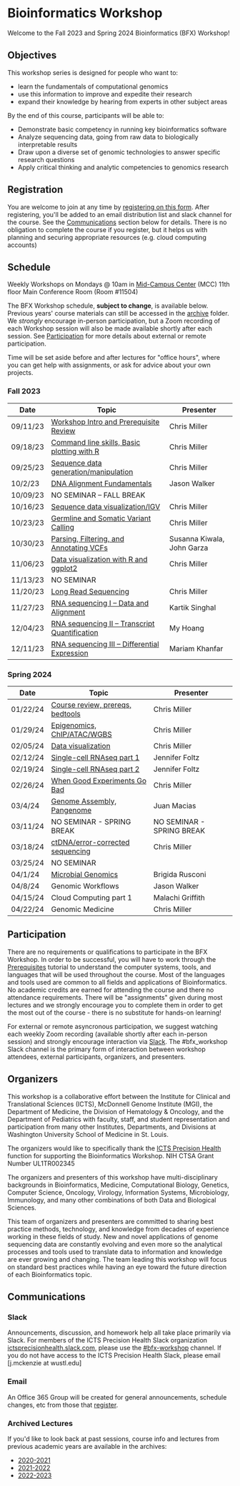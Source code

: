 # Bioinformatics Workshop

Welcome to the Fall 2023 and Spring 2024 Bioinformatics (BFX) Workshop! 


## Objectives

This workshop series is designed for people who want to:

- learn the fundamentals of computational genomics
- use this information to improve and expedite their research
- expand their knowledge by hearing from experts in other subject areas

By the end of this course, participants will be able to:

- Demonstrate basic competency in running key bioinformatics software
- Analyze sequencing data, going from raw data to biologically interpretable results
- Draw upon a diverse set of genomic technologies to answer specific research questions
- Apply critical thinking and analytic competencies to genomics research

## Registration

You are welcome to join at any time by [registering on this form](https://redcap.link/BFX2023). After registering, you'll be added to an email distribution list and slack channel for the course. See the [Communications](README.md#Communications) section below for details. There is no obligation to complete the course if you register, but it helps us with planning and securing appropriate resources (e.g. cloud computing accounts)

## Schedule

Weekly Workshops on Mondays @ 10am in [Mid-Campus Center](https://maps.google.com/?q=4590%20Children) (MCC) 11th floor Main Conference Room (Room #11504)

The BFX Workshop schedule, __subject to change__, is available below. Previous years' course materials can still be accessed in the [archive](archive) folder. We *strongly* encourage in-person participation, but a Zoom recording of each Workshop session will also be made available shortly after each session. See [Participation](README.md#Participation) for more details about external or remote participation.

Time will be set aside before and after lectures for "office hours", where you can get help with assignments, or ask for advice about your own projects.

### Fall 2023
|Date|Topic|Presenter|
|----|--------|------------|
|09/11/23	| [Workshop Intro and Prerequisite Review](lectures/week_01) | Chris Miller |
|09/18/23	| [Command line skills, Basic plotting with R](lectures/week_02) |Chris Miller |
|09/25/23	| [Sequence data generation/manipulation](lectures/week_03) | Chris Miller |
|10/2/23	| [DNA Alignment Fundamentals](lectures/week_04) | Jason Walker |
|10/09/23	| NO SEMINAR – FALL BREAK	| |
|10/16/23	| [Sequence data visualization/IGV](lectures/week_05) | Chris Miller |
|10/23/23	| [Germline and Somatic Variant Calling](lectures/week_06) | Chris Miller |
|10/30/23	| [Parsing, Filtering, and Annotating VCFs](lectures/week_07) | Susanna Kiwala, John Garza |
|11/06/23	| [Data visualization with R and ggplot2](lectures/week_08) | Chris Miller |
|11/13/23	| NO SEMINAR  | | 
|11/20/23 | [Long Read Sequencing](lectures/week_09)	| Chris Miller |
|11/27/23	| [RNA sequencing I – Data and Alignment](lectures/week_10) | Kartik Singhal |
|12/04/23	| [RNA sequencing II – Transcript Quantification](lectures/week_11) | My Hoang |
|12/11/23	| [RNA sequencing III – Differential Expression](lectures/week_12) | Mariam Khanfar |

### Spring 2024
|Date|Topic|Presenter|
|----|--------|------------|
| 01/22/24 | [Course review, prereqs, bedtools](lectures/week_13) | Chris Miller |
| 01/29/24 | [Epigenomics, ChIP/ATAC/WGBS](lectures/week_14) | Chris Miller |
| 02/05/24 | [Data visualization](lectures/week_15) | Chris Miller |
| 02/12/24 | [Single-cell RNAseq part 1](lectures/week_16) | Jennifer Foltz |
| 02/19/24 | [Single-cell RNAseq part 2](lectures/week_17) | Jennifer Foltz |
| 02/26/24 | [When Good Experiments Go Bad](lectures/week_18) | Chris Miller |
| 03/4/24 | [Genome Assembly, Pangenome](lectures/week_19) | Juan Macias |
| 03/11/24 | NO SEMINAR - SPRING BREAK | NO SEMINAR - SPRING BREAK |
| 03/18/24 | [ctDNA/error-corrected sequencing](lectures/week_20) | Chris Miller |
| 03/25/24 | NO SEMINAR |  |
| 04/1/24 | [Microbial Genomics](lectures/week_21) | Brigida Rusconi |
| 04/8/24 | Genomic Workflows | Jason Walker |
| 04/15/24 | Cloud Computing part 1 | Malachi Griffith |
| 04/22/24 | Genomic Medicine | Chris Miller |



## Participation

There are no requirements or qualifications to participate in the BFX Workshop. In order to be successful, you will have to work through the [Prerequisites](lectures/week_01/bfx_workshop_01_overview.ipynb) tutorial to understand the computer systems, tools, and languages that will be used throughout the course. Most of the languages and tools used are common to all fields and applications of Bioinformatics. No academic credits are earned for attending the course and there no attendance requirements. There will be "assignments" given during most lectures and we strongly encourage you to complete them in order to get the most out of the course - there is no substitute for hands-on learning!

For external or remote asyncronous participation, we suggest watching each weekly Zoom recording (available shortly after each in-person session) and strongly encourage interaction via [Slack](README.md#Slack). The #bfx_workshop Slack channel is the primary form of interaction between workshop attendees, external participants, organizers, and presenters. 

## Organizers

This workshop is a collaborative effort between the Institute for Clinical and Translational Sciences (ICTS), McDonnell Genome Institute (MGI), the Department of Medicine, the Division of Hematology & Oncology, and the Department of Pediatrics with faculty, staff, and student representation and participation from many other Institutes, Departments, and Divisions at Washington University School of Medicine in St. Louis.

The organizers would like to specifically thank the [ICTS Precision Health](https://icts-precisionhealth.wustl.edu/) function for supporting the Bioinformatics Workshop. NIH CTSA Grant Number UL1TR002345

The organizers and presenters of this workshop have multi-disciplinary backgrounds in Bioinformatics, Medicine, Computational Biology, Genetics, Computer Science, Oncology, Virology, Information Systems, Microbiology, Immunology, and many other combinations of both Data and Biological Sciences.

This team of organizers and presenters are committed to sharing best practice methods, technology, and knowledge from decades of experience working in these fields of study. New and novel applications of genome sequencing data are constantly evolving and even more so the analytical processes and tools used to translate data to information and knowledge are ever growing and changing. The team leading this workshop will focus on standard best practices while having an eye toward the future direction of each Bioinformatics topic.

## Communications

### Slack

Announcements, discussion, and homework help all take place primarily via Slack. For members of the ICTS Precision Health Slack organization [ictsprecisionhealth.slack.com](http://ictsprecisionhealth.slack.com), please use the [#bfx-workshop](https://ictsprecisionhealth.slack.com/archives/C040Q704WS2) channel. If you do not have access to the ICTS Precision Health Slack, please email [j.mckenzie at wustl.edu]

### Email

An Office 365 Group will be created for general announcements, schedule changes, etc from those that [register](README.md#Registration).  

### Archived Lectures

If you'd like to look back at past sessions, course info and lectures from previous academic years are available in the archives:

- [2020-2021](archive/v2020-2021)
- [2021-2022](archive/v2021-2022) 
- [2022-2023](archive/v2022-2023)
